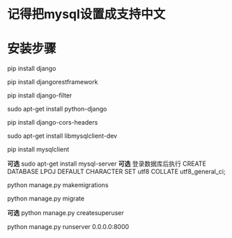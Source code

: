 # 记得把mysql设置成支持中文

# 安装步骤
pip install django

pip install djangorestframework

pip install django-filter

sudo apt-get install python-django

pip install django-cors-headers

sudo apt-get install libmysqlclient-dev

pip install mysqlclient

**可选** sudo apt-get install mysql-server 
**可选**  登录数据库后执行 CREATE DATABASE LPOJ DEFAULT CHARACTER SET utf8 COLLATE utf8_general_ci;

 python manage.py makemigrations

python manage.py migrate

**可选** python manage.py createsuperuser

python manage.py runserver 0.0.0.0:8000
